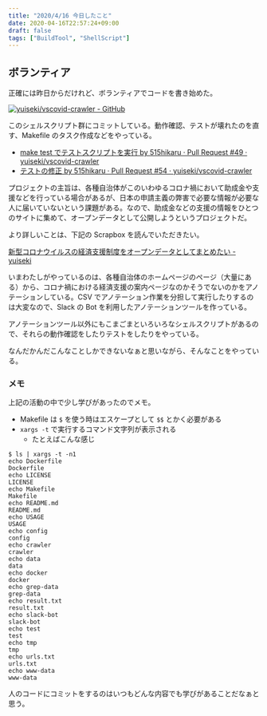 ```yaml
---
title: "2020/4/16 今日したこと"
date: 2020-04-16T22:57:24+09:00
draft: false
tags: ["BuildTool", "ShellScript"]
---
```


## ボランティア

正確には昨日からだけれど、ボランティアでコードを書き始めた。

[![yuiseki/vscovid-crawler - GitHub](https://gh-card.dev/repos/yuiseki/vscovid-crawler.svg)](https://github.com/yuiseki/vscovid-crawler)

このシェルスクリプト群にコミットしている。動作確認、テストが壊れたのを直す、Makefile のタスク作成などをやっている。

- [make test でテストスクリプトを実行 by 515hikaru · Pull Request \#49 · yuiseki/vscovid\-crawler](https://github.com/yuiseki/vscovid-crawler/pull/49)
- [テストの修正 by 515hikaru · Pull Request \#54 · yuiseki/vscovid\-crawler](https://github.com/yuiseki/vscovid-crawler/pull/54)

プロジェクトの主旨は、各種自治体がこのいわゆるコロナ禍において助成金や支援などを行っている場合があるが、日本の申請主義の弊害で必要な情報が必要な人に届いていないという課題がある。なので、助成金などの支援の情報をひとつのサイトに集めて、オープンデータとして公開しようというプロジェクトだ。

より詳しいことは、下記の Scrapbox を読んでいただきたい。

[新型コロナウイルスの経済支援制度をオープンデータとしてまとめたい \- yuiseki](https://scrapbox.io/yuiseki/%E6%96%B0%E5%9E%8B%E3%82%B3%E3%83%AD%E3%83%8A%E3%82%A6%E3%82%A4%E3%83%AB%E3%82%B9%E3%81%AE%E7%B5%8C%E6%B8%88%E6%94%AF%E6%8F%B4%E5%88%B6%E5%BA%A6%E3%82%92%E3%82%AA%E3%83%BC%E3%83%97%E3%83%B3%E3%83%87%E3%83%BC%E3%82%BF%E3%81%A8%E3%81%97%E3%81%A6%E3%81%BE%E3%81%A8%E3%82%81%E3%81%9F%E3%81%84)

いまわたしがやっているのは、各種自治体のホームページのページ（大量にある）から、コロナ禍における経済支援の案内ページなのかそうでないのかをアノテーションしている。CSV でアノテーション作業を分担して実行したりするのは大変なので、Slack の Bot を利用したアノテーションツールを作っている。

アノテーションツール以外にもこまごまといろいろなシェルスクリプトがあるので、それらの動作確認をしたりテストをしたりをやっている。

なんだかんだこんなことしかできないなぁと思いながら、そんなことをやっている。

### メモ

上記の活動の中で少し学びがあったのでメモ。

- Makefile は `$` を使う時はエスケープとして `$$` とかく必要がある
- `xargs -t` で実行するコマンド文字列が表示される
  - たとえばこんな感じ

```
$ ls | xargs -t -n1
echo Dockerfile
Dockerfile
echo LICENSE
LICENSE
echo Makefile
Makefile
echo README.md
README.md
echo USAGE
USAGE
echo config
config
echo crawler
crawler
echo data
data
echo docker
docker
echo grep-data
grep-data
echo result.txt
result.txt
echo slack-bot
slack-bot
echo test
test
echo tmp
tmp
echo urls.txt
urls.txt
echo www-data
www-data
```

人のコードにコミットをするのはいつもどんな内容でも学びがあることだなぁと思う。
